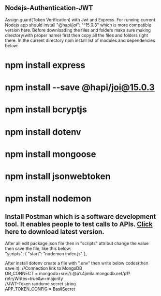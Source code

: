 ## Nodejs-Authentication-JWT
Assign guard(Token Verification) with Jwt and Express.
For running current Nodejs app should install "@hapi/joi": "^15.0.3" which is more compatible version here. 
Before downloading the files and folders make sure making directory(with proper name) first then copy all the files and folders right there.
In the current directory npm install list of modules and dependencies below:
# npm install express
# npm install --save @hapi/joi@15.0.3
# npm install bcryptjs
# npm install dotenv
# npm install mongoose
# npm install jsonwebtoken
# npm install nodemon

## Install Postman which is a software development tool. It enables people to test calls to APIs. <a href="https://www.postman.com/downloads/" target="_blank">Click</a> here to download latest version.

After all edit package.json file then in "scripts" attribut change the value then save the file, like this below:  
"scripts": {
    "start": "nodemon index.js"
  },
  
After install dotenv create a file with ".env" then write below codes(then save it):
//Connection link to MongoDB                                        
DB_CONNECT = mongodb+srv://<username>:<password>@p1.4jm6a.mongodb.net/p1?retryWrites=true&w=majority            
//JWT-Token randome secret string                                                           
APP_TOKEN_CONFIG = BasilSecret

